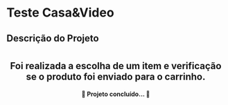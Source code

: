 # Teste Casa&Video

## Descrição do Projeto
<h1 align="center">
<h2 align="center">Foi realizada a escolha de um item e verificação se o produto foi enviado para o carrinho.</h2></h1>

  
  
  
  <h4 align="center"> 
	🚧  Projeto concluído...  🚧
</h4>
